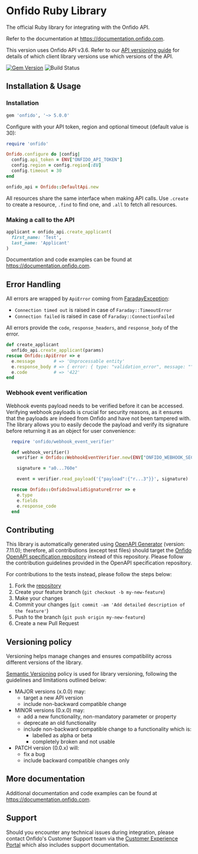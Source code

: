 # Onfido Ruby Library

The official Ruby library for integrating with the Onfido API.

Refer to the documentation at <https://documentation.onfido.com>.

This version uses Onfido API v3.6. Refer to our [API versioning guide](https://developers.onfido.com/guide/api-versioning-policy#client-libraries) for details of which client library versions use which versions of the API.

[![Gem Version](https://badge.fury.io/rb/onfido.svg)](https://badge.fury.io/rb/onfido)
![Build Status](https://github.com/onfido/onfido-ruby/actions/workflows/ruby.yml/badge.svg)

## Installation & Usage

### Installation

```ruby
gem 'onfido', '~> 5.0.0'
```

Configure with your API token, region and optional timeout (default value is 30):

```ruby
require 'onfido'

Onfido.configure do |config|
  config.api_token = ENV["ONFIDO_API_TOKEN"]
  config.region = config.region[:EU]
  config.timeout = 30
end

onfido_api = Onfido::DefaultApi.new
```

All resources share the same interface when making API calls. Use `.create` to create a resource, `.find` to find one, and `.all` to fetch all resources.

### Making a call to the API

```ruby
applicant = onfido_api.create_applicant(
  first_name: 'Test',
  last_name: 'Applicant'
)
```

Documentation and code examples can be found at <https://documentation.onfido.com>.

## Error Handling

All errors are wrapped by `ApiError` coming from [FaradayException](https://www.rubydoc.info/github/lostisland/faraday/Faraday/ClientError):

- `Connection timed out` is raised in case of `Faraday::TimeoutError`
- `Connection failed` is raised in case of `Faraday::ConnectionFailed`

All errors provide the `code`, `response_headers`, and `response_body` of the error.

```ruby
def create_applicant
  onfido_api.create_applicant(params)
rescue Onfido::ApiError => e
  e.message       # => 'Unprocessable entity'
  e.response_body # => { error: { type: "validation_error", message: "", fields: { "email": [ "invalid format" ] } } }
  e.code          # => '422'
end
```

### Webhook event verification

Webhook events payload needs to be verified before it can be accessed. Verifying webhook payloads is crucial for security reasons, as it ensures that the payloads are indeed from Onfido and have not been tampered with. The library allows you to easily decode the payload and verify its signature before returning it as an object for user convenience:

```ruby
  require 'onfido/webhook_event_verifier'

  def webhook_verifier()
    verifier = Onfido::WebhookEventVerifier.new(ENV["ONFIDO_WEBHOOK_SECRET_TOKEN"])

    signature = "a0...760e"

    event = verifier.read_payload('{"payload":{"r...3"}}', signature)

  rescue Onfido::OnfidoInvalidSignatureError => e
    e.type
    e.fields
    e.response_code
  end
```

## Contributing

This library is automatically generated using [OpenAPI Generator](https://openapi-generator.tech) (version: 7.11.0); therefore, all contributions (except test files) should target the [Onfido OpenAPI specification repository](https://github.com/onfido/onfido-openapi-spec/tree/master) instead of this repository. Please follow the contribution guidelines provided in the OpenAPI specification repository.

For contributions to the tests instead, please follow the steps below:

1. Fork the [repository](https://github.com/onfido/onfido-ruby/fork)
2. Create your feature branch (`git checkout -b my-new-feature`)
3. Make your changes
4. Commit your changes (`git commit -am 'Add detailed description of the feature'`)
5. Push to the branch (`git push origin my-new-feature`)
6. Create a new Pull Request

## Versioning policy

Versioning helps manage changes and ensures compatibility across different versions of the library.

[Semantic Versioning](https://semver.org) policy is used for library versioning, following the guidelines and limitations outlined below:

- MAJOR versions (x.0.0) may:
  - target a new API version
  - include non-backward compatible change
- MINOR versions (0.x.0) may:
  - add a new functionality, non-mandatory parameter or property
  - deprecate an old functionality
  - include non-backward compatible change to a functionality which is:
    - labelled as alpha or beta
    - completely broken and not usable
- PATCH version (0.0.x) will:
  - fix a bug
  - include backward compatible changes only

## More documentation

Additional documentation and code examples can be found at <https://documentation.onfido.com>.

## Support

Should you encounter any technical issues during integration, please contact Onfido's Customer Support team via the [Customer Experience Portal](https://public.support.onfido.com/) which also includes support documentation.

